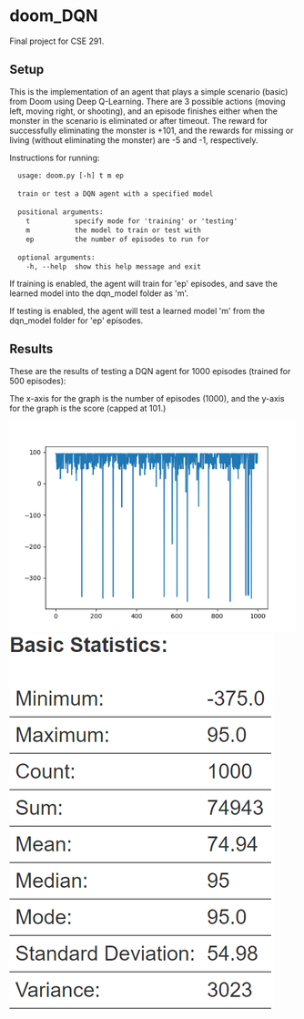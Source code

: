 # doom_DQN
Final project for CSE 291.

## Setup
This is the implementation of an agent that plays a simple scenario (basic) from Doom using Deep Q-Learning.
There are 3 possible actions (moving left, moving right, or shooting), and an episode finishes either when the monster in the scenario is eliminated or after timeout. The reward for successfully eliminating the monster is +101, and the rewards for missing or living (without eliminating the monster) are -5 and -1, respectively.
 
Instructions for running:
```
  usage: doom.py [-h] t m ep

  train or test a DQN agent with a specified model

  positional arguments:
    t           specify mode for 'training' or 'testing'
    m           the model to train or test with
    ep          the number of episodes to run for

  optional arguments:
    -h, --help  show this help message and exit
```
If training is enabled, the agent will train for 'ep' episodes, and save the learned model into the dqn_model folder as 'm'. 

If testing is enabled, the agent will test a learned model 'm' from the dqn_model folder for 'ep' episodes.

## Results
These are the results of testing a DQN agent for 1000 episodes (trained for 500 episodes):

The x-axis for the graph is the number of episodes (1000), and the y-axis for the graph is the score (capped at 101.)

![Graph (max score is 101)](https://github.com/danielytan/doom_DQN/blob/master/results/500training%2C1000testing.png)
![Statistics](https://github.com/danielytan/doom_DQN/blob/master/results/500training%2C1000testing_stats.png)
